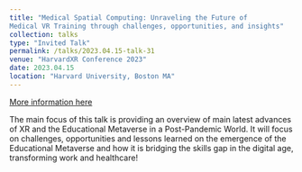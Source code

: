 ```yaml
---
title: "Medical Spatial Computing: Unraveling the Future of 
Medical VR Training through challenges, opportunities, and insights"
collection: talks
type: "Invited Talk"
permalink: /talks/2023.04.15-talk-31
venue: "HarvardXR Conference 2023"
date: 2023.04.15
location: "Harvard University, Boston MA"
---
```


[More information here](https://papagiannakis.github.io/files/GP-HarvardXRkeynote2023.pdf)

The main focus of this talk is providing an overview of main latest advances of XR and the Educational Metaverse in a Post-Pandemic World. It will focus on challenges, opportunities and lessons learned on the emergence of the Educational Metaverse and how it is bridging the skills gap in the digital age, transforming work and healthcare!
